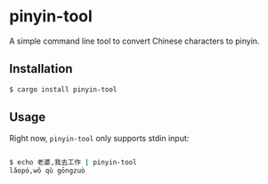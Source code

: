 # pinyin-tool

A simple command line tool to convert Chinese characters to pinyin.

## Installation

```sh
$ cargo install pinyin-tool
```

## Usage

Right now, `pinyin-tool` only supports stdin input:

```sh

$ echo 老婆,我去工作 | pinyin-tool
lǎopó,wǒ qù gōngzuò
```
​